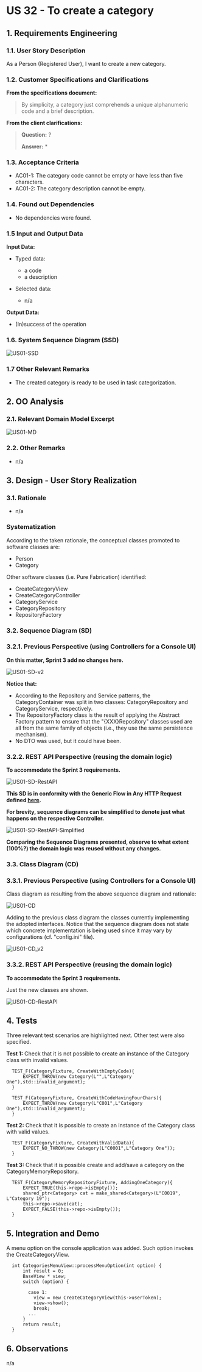 # US 32 - To create a category

## 1. Requirements Engineering

### 1.1. User Story Description

As a Person (Registered User), I want to create a new category.

### 1.2. Customer Specifications and Clarifications 

**From the specifications document:**

> By simplicity, a category just comprehends a unique alphanumeric code and a brief description.

**From the client clarifications:**

> **Question:** ?
>
> **Answer:** *

### 1.3. Acceptance Criteria

- AC01-1: The category code cannot be empty or have less than five characters.
- AC01-2: The category description cannot be empty.

### 1.4. Found out Dependencies

- No dependencies were found.

### 1.5 Input and Output Data

**Input Data:**

- Typed data:
    - a code
    - a description

- Selected data:
    - n/a

**Output Data:**

- (In)success of the operation

### 1.6. System Sequence Diagram (SSD)

![US01-SSD](US01-SSD.svg)

### 1.7 Other Relevant Remarks

- The created category is ready to be used in task categorization.


## 2. OO Analysis

### 2.1. Relevant Domain Model Excerpt 

![US01-MD](US01-MD.svg)

### 2.2. Other Remarks

- n/a

## 3. Design - User Story Realization 

### 3.1. Rationale

- n/a

### Systematization

According to the taken rationale, the conceptual classes promoted to software classes are: 

- Person
- Category

Other software classes (i.e. Pure Fabrication) identified:

- CreateCategoryView
- CreateCategoryController
- CategoryService
- CategoryRepository
- RepositoryFactory

### 3.2. Sequence Diagram (SD)

### 3.2.1. Previous Perspective (using Controllers for a Console UI) 

**On this matter, Sprint 3 add no changes here.**

![US01-SD-v2](US01-SD-v2.svg)

**Notice that:**

- According to the Repository and Service patterns, the CategoryContainer was split in two classes: CategoryRepository and CategoryService, respectively.
- The RepositoryFactory class is the result of applying the Abstract Factory pattern to ensure that the "{XXX}Repository" classes used are all from the same family of objects (i.e., they use the same persistence mechanism).
- No DTO was used, but it could have been.

### 3.2.2. REST API Perspective (reusing the domain logic)

**To accommodate the Sprint 3 requirements.**

![US01-SD-RestAPI](US01-SD-RestAPI.svg)

**This SD is in conformity with the Generic Flow in Any HTTP Request defined [here](../HTTPFlow/HTTPFlow.md).**

**For brevity, sequence diagrams can be simplified to denote just what happens on the respective Controller.**

![US01-SD-RestAPI-Simplified](US01-SD-RestAPI-Simplified.svg)

**Comparing the Sequence Diagrams presented, observe to what extent (100%?) the domain logic was reused without any changes.**

### 3.3. Class Diagram (CD)

### 3.3.1. Previous Perspective (using Controllers for a Console UI)

Class diagram as resulting from the above sequence diagram and rationale:

![US01-CD](US01-CD.svg)

Adding to the previous class diagram the classes currently implementing the adopted interfaces.
Notice that the sequence diagram does not state which concrete implementation is being used since it may vary by configurations (cf. "config.ini" file). 

![US01-CD_v2](US01-CD_v2.svg)

### 3.3.2. REST API Perspective (reusing the domain logic)

**To accommodate the Sprint 3 requirements.**

Just the new classes are shown.

![US01-CD-RestAPI](US01-CD-RestAPI.svg)


## 4. Tests

Three relevant test scenarios are highlighted next.
Other test were also specified.

**Test 1:** Check that it is not possible to create an instance of the Category class with invalid values. 

      TEST_F(CategoryFixture, CreateWithEmptyCode){
          EXPECT_THROW(new Category(L"",L"Category One"),std::invalid_argument);
      }

      TEST_F(CategoryFixture, CreateWithCodeHavingFourChars){
          EXPECT_THROW(new Category(L"C001",L"Category One"),std::invalid_argument);
      }

**Test 2:** Check that it is possible to create an instance of the Category class with valid values.

      TEST_F(CategoryFixture, CreateWithValidData){
          EXPECT_NO_THROW(new Category(L"C0001",L"Category One"));
      }

**Test 3:** Check that it is possible create and add/save a category on the CategoryMemoryRepository.
    
      TEST_F(CategoryMemoryRepositoryFixture, AddingOneCategory){
          EXPECT_TRUE(this->repo->isEmpty());
          shared_ptr<Category> cat = make_shared<Category>(L"C0019", L"Category 19");
          this->repo->save(cat);
          EXPECT_FALSE(this->repo->isEmpty());
      }
    

## 5. Integration and Demo 

A menu option on the console application was added. Such option invokes the CreateCategoryView.

      int CategoriesMenuView::processMenuOption(int option) {
          int result = 0;
          BaseView * view;
          switch (option) {
          
            case 1:
              view = new CreateCategoryView(this->userToken);
              view->show();
              break;
            ...
          }
          return result;
      }
      

## 6. Observations

n/a